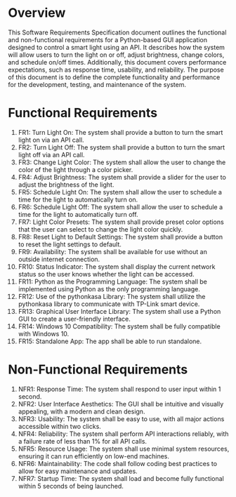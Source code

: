 # Overview
This Software Requirements Specification document outlines the functional and non-functional requirements for a Python-based GUI application designed to control a smart light using an API. It describes how the system will allow users to turn the light on or off, adjust brightness, change colors, and schedule on/off times. Additionally, this document covers performance expectations, such as response time, usability, and reliability. The purpose of this document is to define the complete functionality and performance for the development, testing, and maintenance of the system.
# Functional Requirements
1. FR1: Turn Light On: The system shall provide a button to turn the smart light on via an API call.
2. FR2: Turn Light Off: The system shall provide a button to turn the smart light off via an API call.
3. FR3: Change Light Color: The system shall allow the user to change the color of the light through a color picker.
4. FR4: Adjust Brightness: The system shall provide a slider for the user to adjust the brightness of the light.
5. FR5: Schedule Light On: The system shall allow the user to schedule a time for the light to automatically turn on.
6. FR6: Schedule Light Off: The system shall allow the user to schedule a time for the light to automatically turn off.
7. FR7: Light Color Presets: The system shall provide preset color options that the user can select to change the light color quickly.
8. FR8: Reset Light to Default Settings: The system shall provide a button to reset the light settings to default.
9. FR9: Availability: The system shall be available for use without an outside internet connection.
10. FR10: Status Indicator: The system shall display the current network status so the user knows whether the light can be accessed.
11. FR11: Python as the Programming Language: The system shall be implemented using Python as the only programming language.
12. FR12: Use of the pythonkasa Library: The system shall utilize the pythonkasa library to communicate with TP-Link smart device.
13. FR13: Graphical User Interface Library: The system shall use a Python GUI to create a user-friendly interface.
14. FR14: Windows 10 Compatibility: The system shall be fully compatible with Windows 10.
15. FR15: Standalone App: The app shall be able to run standalone.

# Non-Functional Requirements
1. NFR1: Response Time: The system shall respond to user input within 1 second.
2. NFR2: User Interface Aesthetics: The GUI shall be intuitive and visually appealing, with a modern and clean design.
3. NFR3: Usability: The system shall be easy to use, with all major actions accessible within two clicks.
4. NFR4: Reliability: The system shall perform API interactions reliably, with a failure rate of less than 1% for all API calls.
5. NFR5: Resource Usage: The system shall use minimal system resources, ensuring it can run efficiently on low-end machines.
6. NFR6: Maintainability: The code shall follow coding best practices to allow for easy maintenance and updates.
7. NFR7: Startup Time: The system shall load and become fully functional within 5 seconds of being launched.
